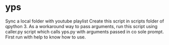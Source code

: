 # yps
 Sync a local folder with youtube playlist
Create this script in scripts folder of qpython 3.
As a workaround way to pass arguments, run this script using caller.py script which calls yps.py with arguments passed in co sole prompt.
First run with help to know how to use.
